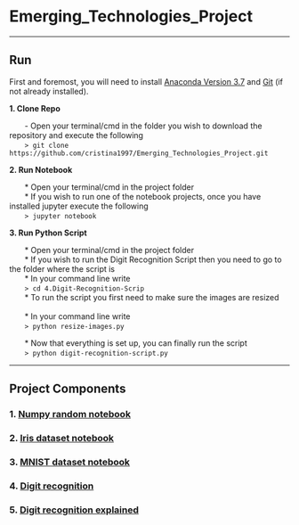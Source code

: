 # Emerging_Technologies_Project
***
## Run
First and foremost, you will need to install [Anaconda Version 3.7](https://www.anaconda.com/download/) and [Git](https://git-scm.com/book/en/v2/Getting-Started-Installing-Git) (if not already installed).

**1. Clone Repo**

&nbsp;&nbsp;&nbsp;&nbsp;&nbsp;&nbsp;&nbsp;- Open your terminal/cmd in the folder you wish to download the repository and execute the following <br>
&nbsp;&nbsp;&nbsp;&nbsp;&nbsp;&nbsp;&nbsp;```> git clone https://github.com/cristina1997/Emerging_Technologies_Project.git```

**2. Run Notebook**

&nbsp;&nbsp;&nbsp;&nbsp;&nbsp;&nbsp;&nbsp;* Open your terminal/cmd in the project folder <br>
&nbsp;&nbsp;&nbsp;&nbsp;&nbsp;&nbsp;&nbsp;* If you wish to run one of the notebook projects, once you have installed jupyter execute the following <br>
&nbsp;&nbsp;&nbsp;&nbsp;&nbsp;&nbsp;&nbsp;```> jupyter notebook```

**3. Run Python Script**

&nbsp;&nbsp;&nbsp;&nbsp;&nbsp;&nbsp;&nbsp;* Open your terminal/cmd in the project folder <br>
&nbsp;&nbsp;&nbsp;&nbsp;&nbsp;&nbsp;&nbsp;* If you wish to run the Digit Recognition Script then you need to go to the folder where the script is <br>
&nbsp;&nbsp;&nbsp;&nbsp;&nbsp;&nbsp;&nbsp;* In your command line write <br>
&nbsp;&nbsp;&nbsp;&nbsp;&nbsp;&nbsp;&nbsp;```> cd 4.Digit-Recognition-Scrip``` <br>
&nbsp;&nbsp;&nbsp;&nbsp;&nbsp;&nbsp;&nbsp;* To run the script you first need to make sure the images are resized <br><br>
&nbsp;&nbsp;&nbsp;&nbsp;&nbsp;&nbsp;&nbsp;* In your command line write <br>
&nbsp;&nbsp;&nbsp;&nbsp;&nbsp;&nbsp;&nbsp;```> python resize-images.py``` <br>

&nbsp;&nbsp;&nbsp;&nbsp;&nbsp;&nbsp;&nbsp;* Now that everything is set up, you can finally run the script <br>
&nbsp;&nbsp;&nbsp;&nbsp;&nbsp;&nbsp;&nbsp;```> python digit-recognition-script.py```

***

## Project Components
### 1. [Numpy random notebook](https://github.com/cristina1997/Emerging_Technologies_Project/blob/master/1.Numpy-Random-Notebook/numpy-random-notebook.ipynb)

### 2. [Iris dataset notebook](https://github.com/cristina1997/Emerging_Technologies_Project/blob/master/2.Iris-Dataset-Notebook/iris-dataset-notebook.ipynb)

### 3. [MNIST dataset notebook](https://github.com/cristina1997/Emerging_Technologies_Project/blob/master/3.MNIST-Dataset-Notebook/MNIST-dataset-notebook.ipynb)

### 4. [Digit recognition](https://github.com/cristina1997/Emerging_Technologies_Project/tree/master/4.Digit-Recognition-Script)

### 5. [Digit recognition explained](https://github.com/cristina1997/Emerging_Technologies_Project/blob/master/5.Digit-Recognition-Notebook/digit-recognition-notebook.ipynb)
